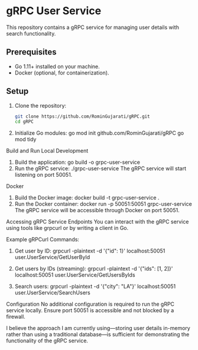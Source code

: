 # gRPC User Service

This repository contains a gRPC service for managing user details with search functionality.

## Prerequisites

- Go 1.11+ installed on your machine.
- Docker (optional, for containerization).

## Setup

1. Clone the repository:
   ```bash
   git clone https://github.com/RominGujarati/gRPC.git
   cd gRPC

2. Initialize Go modules:
    go mod init github.com/RominGujarati/gRPC
    go mod tidy


Build and Run
Local Development
1. Build the application:
    go build -o grpc-user-service
2. Run the gRPC service:
    ./grpc-user-service
The gRPC service will start listening on port 50051.


Docker
1. Build the Docker image:
    docker build -t grpc-user-service .
2. Run the Docker container:
    docker run -p 50051:50051 grpc-user-service
The gRPC service will be accessible through Docker on port 50051.



Accessing gRPC Service Endpoints
You can interact with the gRPC service using tools like grpcurl or by writing a client in Go.

Example gRPCurl Commands:
1. Get user by ID:
    grpcurl -plaintext -d '{"id": 1}' localhost:50051 user.UserService/GetUserById

2. Get users by IDs (streaming):
    grpcurl -plaintext -d '{"ids": [1, 2]}' localhost:50051 user.UserService/GetUsersByIds

3. Search users:
    grpcurl -plaintext -d '{"city": "LA"}' localhost:50051 user.UserService/SearchUsers


Configuration
No additional configuration is required to run the gRPC service locally. Ensure port 50051 is accessible and not blocked by a firewall.

I believe the approach I am currently using—storing user details in-memory rather than using a traditional database—is sufficient for demonstrating the functionality of the gRPC service.